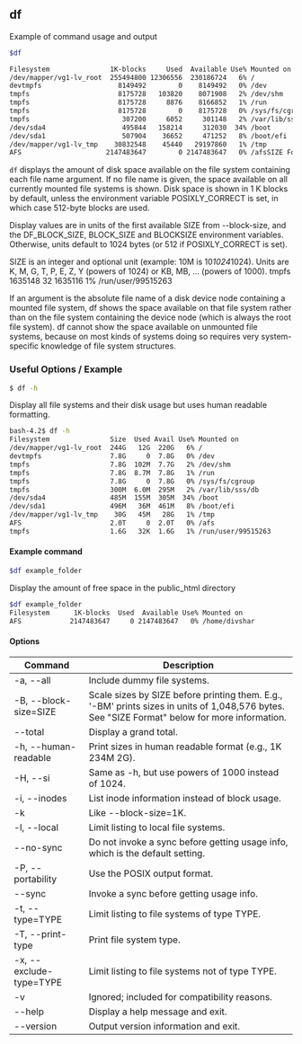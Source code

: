 df
-------


Example of command usage and output
~~~ bash
$df

Filesystem               1K-blocks     Used  Available Use% Mounted on
/dev/mapper/vg1-lv_root  255494800 12306556  230186724   6% /
devtmpfs                   8149492        0    8149492   0% /dev
tmpfs                      8175728   103820    8071908   2% /dev/shm
tmpfs                      8175728     8876    8166852   1% /run
tmpfs                      8175728        0    8175728   0% /sys/fs/cgroup
tmpfs                       307200     6052     301148   2% /var/lib/sss/db
/dev/sda4                   495844   158214     312030  34% /boot
/dev/sda1                   507904    36652     471252   8% /boot/efi
/dev/mapper/vg1-lv_tmp    30832548    45440   29197860   1% /tmp
AFS                     2147483647        0 2147483647   0% /afsSIZE Format
~~~


`df` displays the amount of disk space available on the file system containing each file name argument. If no file name is given, the space available on all currently mounted file systems is shown. Disk space is shown in 1 K blocks by default, unless the environment variable POSIXLY_CORRECT is set, in which case 512-byte blocks are used.


Display values are in units of the first available SIZE from --block-size, and the DF_BLOCK_SIZE, BLOCK_SIZE and BLOCKSIZE environment variables. Otherwise, units default to 1024 bytes (or 512 if POSIXLY_CORRECT is set).

SIZE is an integer and optional unit (example: 10M is 10*1024*1024). Units are K, M, G, T, P, E, Z, Y (powers of 1024) or KB, MB, ... (powers of 1000).
tmpfs                      1635148       32    1635116   1% /run/user/99515263

<!--more-->



If an argument is the absolute file name of a disk device node containing a mounted file system, df shows the space available on that file system rather than on the file system containing the device node (which is always the root file system). df cannot show the space available on unmounted file systems, because on most kinds of systems doing so requires very system-specific knowledge of file system structures.


### Useful Options / Example

~~~ bash
$ df -h
~~~

Display all file systems and their disk usage but uses human readable formatting.

~~~ bash
bash-4.2$ df -h
Filesystem               Size  Used Avail Use% Mounted on
/dev/mapper/vg1-lv_root  244G   12G  220G   6% /
devtmpfs                 7.8G     0  7.8G   0% /dev
tmpfs                    7.8G  102M  7.7G   2% /dev/shm
tmpfs                    7.8G  8.7M  7.8G   1% /run
tmpfs                    7.8G     0  7.8G   0% /sys/fs/cgroup
tmpfs                    300M  6.0M  295M   2% /var/lib/sss/db
/dev/sda4                485M  155M  305M  34% /boot
/dev/sda1                496M   36M  461M   8% /boot/efi
/dev/mapper/vg1-lv_tmp    30G   45M   28G   1% /tmp
AFS                      2.0T     0  2.0T   0% /afs
tmpfs                    1.6G   32K  1.6G   1% /run/user/99515263
~~~


#### Example command
~~~ bash
$df example_folder
~~~
Display the amount of free space in the public_html directory
~~~ bash
$df example_folder
Filesystem      1K-blocks  Used  Available Use% Mounted on
AFS            2147483647     0 2147483647   0% /home/divshar
~~~

#### Options


| Command | Description |
| --- | --- |
| -a, --all | Include dummy file systems. |
| -B, --block-size=SIZE | Scale sizes by SIZE before printing them. E.g., '-BM' prints sizes in units of 1,048,576 bytes. See "SIZE Format" below for more information. |
| --total | Display a grand total. |
| -h, --human-readable | Print sizes in human readable format (e.g., 1K 234M 2G). |
| -H, --si | Same as -h, but use powers of 1000 instead of 1024. |
| -i, --inodes | List inode information instead of block usage. |
| -k | Like --block-size=1K. |
| -l, --local | Limit listing to local file systems. |
| --no-sync | Do not invoke a sync before getting usage info, which is the default setting. |
| -P, --portability | Use the POSIX output format. |
| --sync | Invoke a sync before getting usage info. |
| -t, --type=TYPE | Limit listing to file systems of type TYPE. |
| -T, --print-type | Print file system type. |
| -x, --exclude-type=TYPE | Limit listing to file systems not of type TYPE. |
| -v | Ignored; included for compatibility reasons. |
| --help | Display a help message and exit. |
| --version | Output version information and exit. |




